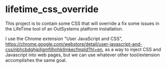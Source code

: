 # lifetime_css_override

This project is to contain some CSS that will override a fix some issues in the LifeTime tool of an OutSystems platform installation.

I use the Chrome extension "User JavaScript and CSS", 
https://chrome.google.com/webstore/detail/user-javascript-and-css/nbhcbdghjpllgmfilhnhkllmkecfmpld?hl=en, 
as a way to inject CSS and Javascript into web pages, but we can use whatever other tool/extension accomplishes the same goal.
